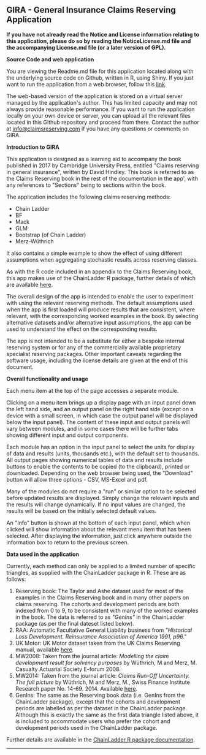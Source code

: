 ## GIRA - General Insurance Claims Reserving Application

**If you have not already read the Notice and License information relating to this application, please do so by reading the NoticeLicense.md file and the accompanying License.md file (or a later version of GPL).**

**Source Code and web application**

You are viewing the Readme.md file for this application located along with the underlying source code on Github, written in R, using Shiny.  If you just want to run the application from a web browser, follow this [link](https://davidjhindley.com/shiny/claimsreserving).

The web-based version of the application is stored on a virtual server managed by the application's author. This has limited capacity and may not always provide reasonable performance. If you want to run the application locally on your own device or server, you can upload all the relevant files located in this Github repository and proceed from there. Contact the author at info@claimsreserving.com if you have any questions or comments on GIRA.

**Introduction to GIRA**

This application is designed as a learning aid to accompany the book published in 2017 by Cambridge University Press, entitled "Claims reserving in general insurance", written by David Hindley.  This book is referred to as the Claims Reserving book in the rest of the documentation in the app', with any references to "Sections" being to sections within the book.

The application includes the following claims reserving methods:

* Chain Ladder
* BF
* Mack
* GLM
* Bootstrap (of Chain Ladder)
* Merz-Wüthrich

It also contains a simple example to show the effect of using different assumptions when aggregating stochastic results across reserving classes. 

As with the R code included in an appendix to the Claims Reserving book, this app makes use of the ChainLadder R package, further details of which are available [here](https://cran.r-project.org/web/packages/ChainLadder/ChainLadder.pdf).

The overall design of the app is intended to enable the user to experiment with using the relevant reserving methods.  The default assumptions used when the app is first loaded will produce results that are consistent, where relevant, with the corresponding worked examples in the book. By selecting alternative datasets and/or alternative input assumptions, the app can be used to understand the effect on the corresponding results.

The app is not intended to be a substitute for either a bespoke internal reserving system or for any of the commercially available proprietary specialist reserving packages. Other important caveats regarding the software usage, including the license details are given at the end of this document. 
 

**Overall functionality and usage**

Each menu item at the top of the page accesses a separate module. 

Clicking on a menu item brings up a display page with an input panel down the left hand side, and an output panel on the right hand side (except on a device with a small screen, in which case the output panel will be displayed below the input panel).  The content of these input and output panels will vary between modules, and in some cases there will be further tabs showing different input and output components. 

Each module has an option in the input panel to select the units for display of data and results (units, thousands etc.), with the default set to thousands.  All output pages showing numerical tables of data and results include buttons to enable the contents to be copied (to the clipboard), printed or downloaded.  Depending on the web browser being used, the "Download" button will allow three options - CSV, MS-Excel and pdf.

Many of the modules do not require a "run" or similar option to be selected before updated results are displayed. Simply change the relevant inputs and the results will change dynamically.  If no input values are changed, the results will be based on the initially selected default values.

An "Info" button is shown at the bottom of each input panel, which when clicked will show information about the relevant menu item that has been selected.  After displaying the information, just click anywhere outside the information box to return to the previous screen.

**Data used in the application**

Currently, each method can only be applied to a limited number of specific triangles, as supplied with the ChainLadder package in R. These are as follows:

1. Reserving book: The Taylor and Ashe dataset used for most of the examples in the Claims Reserving book and in many other papers on claims reserving.  The cohorts and development periods are both indexed from 0 to 9, to be consistent with many of the worked examples in the book. The data is referred to as *"GenIns"* in the ChainLadder package (as per the final dateset listed below).
2. RAA: Automatic Facultative General Liability business from *"Historical Loss Development. Reinsurance Association of America 1991, p96."*
3. UK Motor: UK Motor dataset taken from the UK Claims Reserving manual, available [here](http://www.actuaries.org.uk/research-and-resources/documents/claims-reserving-manual-vol2-section-d5-regression-models-based-lo-0 "Claims reserving manual").
4. MW2008: Taken from the journal article: *Modelling the claim development result for solvency purposes* by Wüthrich, M and Merz, M. Casualty Actuarial Society E-forum 2008.
5. MW2014: Taken from the journal article: *Claims Run-Off Uncertainty. The full picture* by Wüthrich, M and Merz, M., Swiss Finance Institute Research paper No. 14-69. 2014. Available [here](http://ssrn.com/abstract=2524352).
6. GenIns: The same as the Reserving book data (i.e. GenIns from the ChainLadder package), except that the cohorts and development periods are labelled as per the dataset in the ChainLadder package. Although this is exactly the same as the first data triangle listed above, it is included to accommodate users who prefer the cohort and development periods used in the ChainLadder package. 

Further details are available in the [ChainLadder R package documentation](https://cran.r-project.org/web/packages/ChainLadder/ChainLadder.pdf).

----------

